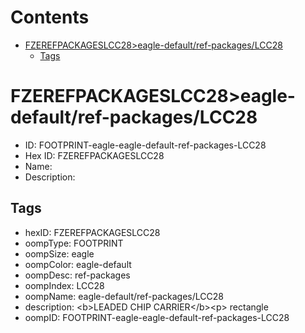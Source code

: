 



Contents
========

* [FZEREFPACKAGESLCC28>eagle-default/ref-packages/LCC28](#fzerefpackageslcc28eagle-defaultref-packageslcc28)
	* [Tags](#tags)

# FZEREFPACKAGESLCC28>eagle-default/ref-packages/LCC28

- ID: FOOTPRINT-eagle-eagle-default-ref-packages-LCC28
- Hex ID: FZEREFPACKAGESLCC28
- Name: 
- Description: 

## Tags

- hexID: FZEREFPACKAGESLCC28
- oompType: FOOTPRINT
- oompSize: eagle
- oompColor: eagle-default
- oompDesc: ref-packages
- oompIndex: LCC28
- oompName: eagle-default/ref-packages/LCC28
- description: &lt;b&gt;LEADED CHIP CARRIER&lt;/b&gt;&lt;p&gt;&#xD;
rectangle
- oompID: FOOTPRINT-eagle-eagle-default-ref-packages-LCC28
